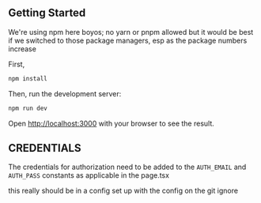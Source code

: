 
## Getting Started

We're using npm here boyos; no yarn or pnpm allowed but it would be best if we switched to those package managers, esp as the package numbers increase

First,

```bash
npm install
```

Then, run the development server:

```bash
npm run dev
```

Open [http://localhost:3000](http://localhost:3000) with your browser to see the result.

## CREDENTIALS

The credentials for authorization need to be added to the 
`AUTH_EMAIL` and `AUTH_PASS` constants as applicable in the page.tsx

this really should be in a config set up with the config on the git ignore
